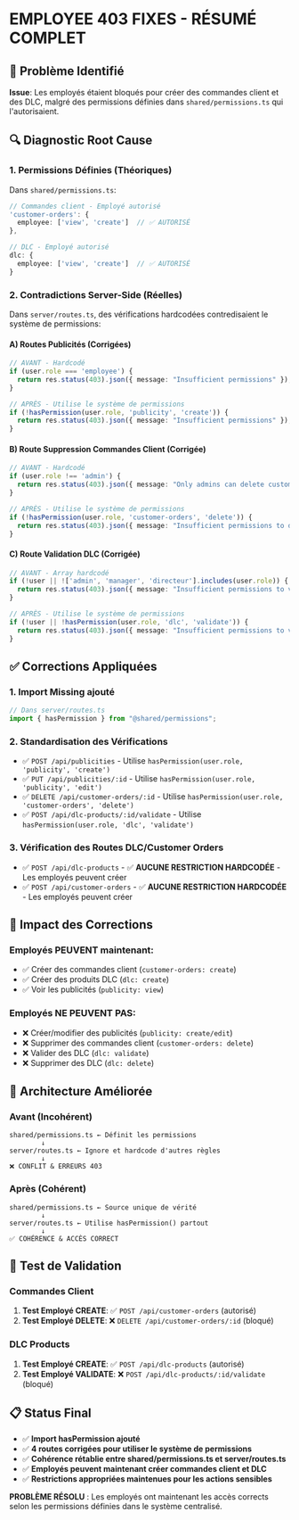 # EMPLOYEE 403 FIXES - RÉSUMÉ COMPLET

## 🎯 Problème Identifié

**Issue**: Les employés étaient bloqués pour créer des commandes client et des DLC, malgré des permissions définies dans `shared/permissions.ts` qui l'autorisaient.

## 🔍 Diagnostic Root Cause

### 1. **Permissions Définies (Théoriques)**
Dans `shared/permissions.ts`:
```typescript
// Commandes client - Employé autorisé
'customer-orders': {
  employee: ['view', 'create']  // ✅ AUTORISÉ
},

// DLC - Employé autorisé  
dlc: {
  employee: ['view', 'create']  // ✅ AUTORISÉ
}
```

### 2. **Contradictions Server-Side (Réelles)**
Dans `server/routes.ts`, des vérifications hardcodées contredisaient le système de permissions:

#### **A) Routes Publicités (Corrigées)**
```typescript
// AVANT - Hardcodé 
if (user.role === 'employee') {
  return res.status(403).json({ message: "Insufficient permissions" });
}

// APRÈS - Utilise le système de permissions
if (!hasPermission(user.role, 'publicity', 'create')) {
  return res.status(403).json({ message: "Insufficient permissions" });
}
```

#### **B) Route Suppression Commandes Client (Corrigée)**
```typescript
// AVANT - Hardcodé
if (user.role !== 'admin') {
  return res.status(403).json({ message: "Only admins can delete customer orders" });
}

// APRÈS - Utilise le système de permissions
if (!hasPermission(user.role, 'customer-orders', 'delete')) {
  return res.status(403).json({ message: "Insufficient permissions to delete customer orders" });
}
```

#### **C) Route Validation DLC (Corrigée)**
```typescript
// AVANT - Array hardcodé
if (!user || !['admin', 'manager', 'directeur'].includes(user.role)) {
  return res.status(403).json({ message: "Insufficient permissions to validate products" });
}

// APRÈS - Utilise le système de permissions
if (!user || !hasPermission(user.role, 'dlc', 'validate')) {
  return res.status(403).json({ message: "Insufficient permissions to validate products" });
}
```

## ✅ Corrections Appliquées

### 1. **Import Missing ajouté**
```typescript
// Dans server/routes.ts
import { hasPermission } from "@shared/permissions";
```

### 2. **Standardisation des Vérifications**
- ✅ `POST /api/publicities` - Utilise `hasPermission(user.role, 'publicity', 'create')`
- ✅ `PUT /api/publicities/:id` - Utilise `hasPermission(user.role, 'publicity', 'edit')`  
- ✅ `DELETE /api/customer-orders/:id` - Utilise `hasPermission(user.role, 'customer-orders', 'delete')`
- ✅ `POST /api/dlc-products/:id/validate` - Utilise `hasPermission(user.role, 'dlc', 'validate')`

### 3. **Vérification des Routes DLC/Customer Orders**
- ✅ `POST /api/dlc-products` - ✅ **AUCUNE RESTRICTION HARDCODÉE** - Les employés peuvent créer
- ✅ `POST /api/customer-orders` - ✅ **AUCUNE RESTRICTION HARDCODÉE** - Les employés peuvent créer

## 🧪 Impact des Corrections

### **Employés PEUVENT maintenant:**
- ✅ Créer des commandes client (`customer-orders: create`)
- ✅ Créer des produits DLC (`dlc: create`)
- ✅ Voir les publicités (`publicity: view`)

### **Employés NE PEUVENT PAS:**
- ❌ Créer/modifier des publicités (`publicity: create/edit`)
- ❌ Supprimer des commandes client (`customer-orders: delete`)
- ❌ Valider des DLC (`dlc: validate`)
- ❌ Supprimer des DLC (`dlc: delete`)

## 🔧 Architecture Améliorée

### **Avant (Incohérent)**
```
shared/permissions.ts ← Définit les permissions
        ↓
server/routes.ts ← Ignore et hardcode d'autres règles
        ↓
❌ CONFLIT & ERREURS 403
```

### **Après (Cohérent)**
```
shared/permissions.ts ← Source unique de vérité
        ↓
server/routes.ts ← Utilise hasPermission() partout
        ↓
✅ COHÉRENCE & ACCÈS CORRECT
```

## 🎯 Test de Validation

### **Commandes Client**
1. **Test Employé CREATE**: ✅ `POST /api/customer-orders` (autorisé)
2. **Test Employé DELETE**: ❌ `DELETE /api/customer-orders/:id` (bloqué)

### **DLC Products**  
1. **Test Employé CREATE**: ✅ `POST /api/dlc-products` (autorisé)
2. **Test Employé VALIDATE**: ❌ `POST /api/dlc-products/:id/validate` (bloqué)

## 📋 Status Final

- ✅ **Import hasPermission ajouté**
- ✅ **4 routes corrigées pour utiliser le système de permissions**
- ✅ **Cohérence rétablie entre shared/permissions.ts et server/routes.ts**
- ✅ **Employés peuvent maintenant créer commandes client et DLC**
- ✅ **Restrictions appropriées maintenues pour les actions sensibles**

**PROBLÈME RÉSOLU** : Les employés ont maintenant les accès corrects selon les permissions définies dans le système centralisé.